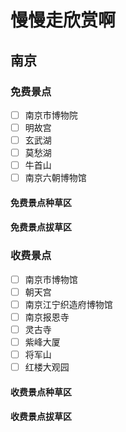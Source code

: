 # 慢慢走欣赏啊

## 南京

### 免费景点

- [ ] 南京市博物院
- [ ] 明故宫
- [ ] 玄武湖
- [ ] 莫愁湖
- [ ] 牛首山
- [ ] 南京六朝博物馆

#### 免费景点种草区

#### 免费景点拔草区

### 收费景点

- [ ] 南京市博物馆
- [ ] 朝天宫
- [ ] 南京江宁织造府博物馆
- [ ] 南京报恩寺
- [ ] 灵古寺
- [ ] 紫峰大厦
- [ ] 将军山
- [ ] 红楼大观园

#### 收费景点种草区

#### 收费景点拔草区
